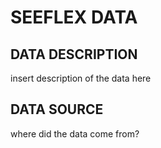 # SEEFLEX DATA

## DATA DESCRIPTION

insert description of the data here

## DATA SOURCE

where did the data come from?

